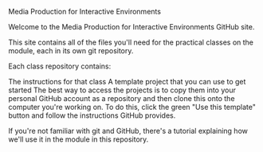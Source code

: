 
Media Production for Interactive Environments

Welcome to the Media Production for Interactive Environments GitHub site.

This site contains all of the files you'll need for the practical classes on the module, each in its own git repository.

Each class repository contains:

The instructions for that class
A template project that you can use to get started
The best way to access the projects is to copy them into your personal GitHub account as a repository and then clone this onto the computer you're working on. To do this, click the green "Use this template" button and follow the instructions GitHub provides.

If you're not familiar with git and GitHub, there's a tutorial explaining how we'll use it in the module in this repository.
